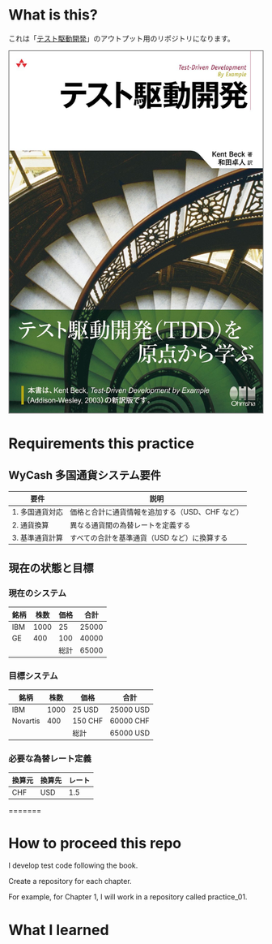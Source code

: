 # What is this?
これは「[テスト駆動開発](https://www.amazon.co.jp/%E3%83%86%E3%82%B9%E3%83%88%E9%A7%86%E5%8B%95%E9%96%8B%E7%99%BA-Kent-Beck/dp/4274217884)」のアウトプット用のリポジトリになります。

![alt text](/assets/image.png)

# Requirements this practice

## WyCash 多国通貨システム要件

| 要件 | 説明 |
|------|------|
| 1. 多国通貨対応 | 価格と合計に通貨情報を追加する（USD、CHF など） |
| 2. 通貨換算 | 異なる通貨間の為替レートを定義する |
| 3. 基準通貨計算 | すべての合計を基準通貨（USD など）に換算する |

## 現在の状態と目標

### 現在のシステム
| 銘柄 | 株数 | 価格 | 合計 |
|------|------|------|------|
| IBM | 1000 | 25 | 25000 |
| GE | 400 | 100 | 40000 |
|  |  | 総計 | 65000 |

### 目標システム
| 銘柄 | 株数 | 価格 | 合計 |
|------|------|------|------|
| IBM | 1000 | 25 USD | 25000 USD |
| Novartis | 400 | 150 CHF | 60000 CHF |
|  |  | 総計 | 65000 USD |

### 必要な為替レート定義
| 換算元 | 換算先 | レート |
|--------|--------|--------|
| CHF | USD | 1.5 |
=======
# How to proceed this repo

I develop test code following the book.

Create a repository for each chapter.

For example, for Chapter 1, I will work in a repository called practice_01.

# What I learned

